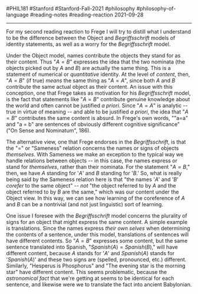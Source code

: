 #PHIL181 #Stanford #Stanford-Fall-2021 #philosophy #philosophy-of-language #reading-notes #reading-reaction
2021-09-28
___
For my second reading reaction to Frege I will try to distill what I understand to be the difference between the Object and *Begriffsschrift* models of identity statements, as well as a worry for the *Begriffsschrift* model.

Under the Object model, names contribute the objects they stand for as their content. Thus "$A = B$" expresses the idea that the two nominata (the objects picked out by $A$ and $B$) are actually the same thing. This is a statement of numerical or *quantitative* identity. At the level of *content*, then, "$A = B$" (if true) *means* the same thing as "$A = A$", since both $A$ and $B$ contribute the same actual object as their content. An issue with this conception, one that Frege takes as motivation for his *Begriffsschrift* model, is the fact that statements like "$A = B$" contribute genuine knowledge about the world and often cannot be justified *a priori*. Since "$A = A$" is analytic -- true in virtue of meaning -- and able to be justified *a priori*, the idea that "$A = B$" contributes the same content is absurd. In Frege's own words, ""a=a" and "a = b" are sentences of obviously different cognitive significance" ("On Sense and Nominatum", 186).

The alternative view, one that Frege endorses in the *Begriffsschrift*, is that the "=" or "Sameness" relation concerns the names or signs of objects *themselves*. With Sameness we make an exception to the typical way we handle relations between objects -- in this case, the names express or stand for *themselves*, rather than their nominata. For the statement "$A = B$," then, we have $A$ standing for '$A$' and $B$ standing for '$B$.' So, what is really being said by the Sameness relation here is that "the names '$A$' and '$B$' *corefer* to the same object" -- *not* "the object referred to by $A$ and the object referred to by $B$ are the same," which was our content under the Object view. In this way, we can see how learning of the coreference of $A$ and $B$ can be a nontrivial (and not just linguistic) sort of learning.

One issue I foresee with the *Begriffsschrift* model concerns the plurality of signs for an object that might express the same content. A simple example is translations. Since the names express *their own selves* when determining the contents of a sentence, under this model, translations of sentences will have different contents. So "$A = B$" expresses some content, but the same sentence translated into Spanish, "$Spanish(A) = Spanish(B)$," will have different content, because $A$ stands for '$A$' and $Spanish(A)$ stands for '$Spanish(A)$' and these two signs are (spelled, pronounced, etc.) different. Similarly, "Hesperus is Phosphorus" and "The evening star is the morning star" have different content. This seems problematic, because the *astronomical fact* that we're getting at seems to be identical for each sentence, and likewise were we to translate the fact into ancient Babylonian.